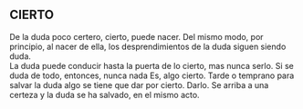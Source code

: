 ## CIERTO
De la duda poco certero, cierto, puede nacer.
Del mismo modo, por principio, al nacer de ella, los desprendimientos de la duda siguen siendo duda.</br>
La duda puede conducir hasta la puerta de lo cierto, mas nunca serlo.
Si se duda de todo, entonces, nunca nada Es, algo cierto.
Tarde o temprano para salvar la duda algo se tiene que dar por cierto. Darlo.
Se arriba a una certeza y la duda se ha salvado, en el mismo acto.
